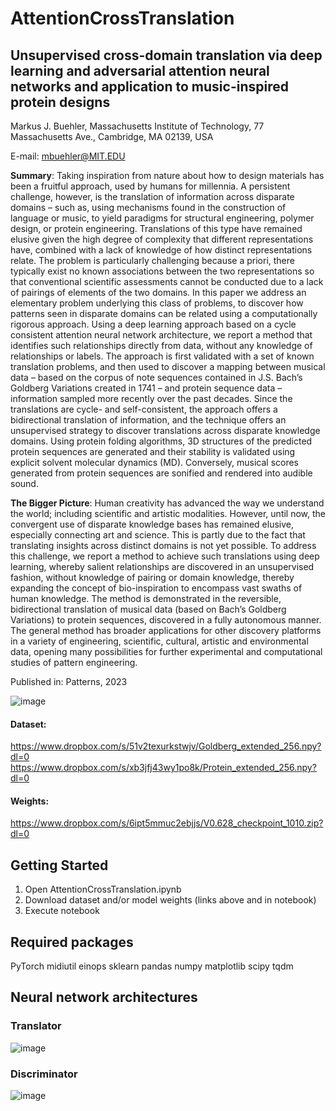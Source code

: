 # AttentionCrossTranslation
## Unsupervised cross-domain translation via deep learning and adversarial attention neural networks and application to music-inspired protein designs

Markus J. Buehler, Massachusetts Institute of Technology, 77 Massachusetts Ave., Cambridge, MA 02139, USA

E-mail: mbuehler@MIT.EDU 

**Summary**: Taking inspiration from nature about how to design materials has been a fruitful approach, used by humans for millennia. A persistent challenge, however, is the translation of information across disparate domains – such as, using mechanisms found in the construction of language or music, to yield paradigms for structural engineering, polymer design, or protein engineering.  Translations of this type have remained elusive given the high degree of complexity that different representations have, combined with a lack of knowledge of how distinct representations relate. The problem is particularly challenging because a priori, there typically exist no known associations between the two representations so that conventional scientific assessments cannot be conducted due to a lack of pairings of elements of the two domains. In this paper we address an elementary problem underlying this class of problems, to discover how patterns seen in disparate domains can be related using a computationally rigorous approach. Using a deep learning approach based on a cycle consistent attention neural network architecture, we report a method that identifies such relationships directly from data, without any knowledge of relationships or labels. The approach is first validated with a set of known translation problems, and then used to discover a mapping between musical data – based on the corpus of note sequences contained in J.S. Bach’s Goldberg Variations created in 1741 – and protein sequence data – information sampled more recently over the past decades. Since the translations are cycle- and self-consistent, the approach offers a bidirectional translation of information, and the technique offers an unsupervised strategy to discover translations across disparate knowledge domains. Using protein folding algorithms, 3D structures of the predicted protein sequences are generated and their stability is validated using explicit solvent molecular dynamics (MD). Conversely, musical scores generated from protein sequences are sonified and rendered into audible sound. 

**The Bigger Picture**:  Human creativity has advanced the way we understand the world; including scientific and artistic modalities. However, until now, the convergent use of disparate knowledge bases has remained elusive, especially connecting art and science. This is partly due to the fact that translating insights across distinct domains is not yet possible. To address this challenge, we report a method to achieve such translations using deep learning, whereby salient relationships are discovered in an unsupervised fashion, without knowledge of pairing or domain knowledge, thereby expanding the concept of bio-inspiration to encompass vast swaths of human knowledge. The method is demonstrated in the reversible, bidirectional translation of musical data (based on Bach’s Goldberg Variations) to protein sequences, discovered in a fully autonomous manner. The general method has broader applications for other discovery platforms in a variety of engineering, scientific, cultural, artistic and environmental data, opening many possibilities for further experimental and computational studies of pattern engineering.   

Published in: Patterns, 2023

![image](https://user-images.githubusercontent.com/101393859/212066945-504d40b6-4b0e-48a7-b239-b246709acb2d.png)

#### Dataset: 
https://www.dropbox.com/s/51v2texurkstwjv/Goldberg_extended_256.npy?dl=0
https://www.dropbox.com/s/xb3jfj43wy1po8k/Protein_extended_256.npy?dl=0 

#### Weights:
https://www.dropbox.com/s/6ipt5mmuc2ebjjs/V0.628_checkpoint_1010.zip?dl=0

## Getting Started

1) Open AttentionCrossTranslation.ipynb
2) Download dataset and/or model weights (links above and in notebook)
3) Execute notebook

## Required packages

PyTorch 
midiutil
einops
sklearn
pandas
numpy
matplotlib
scipy
tqdm

## Neural network architectures

### Translator  

![image](https://user-images.githubusercontent.com/101393859/212066186-02d6230a-a0e0-4568-9a9b-edd4172c8a01.png )

### Discriminator

![image](https://user-images.githubusercontent.com/101393859/212066285-b053d6dd-2d9c-4b0a-9bac-fdaa82f8eb13.png )


